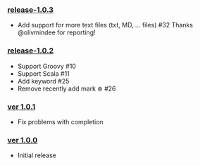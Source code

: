 ### [release-1.0.3](https://github.com/shiraji/yet-another-emoji-support/releases/tag/release-1.0.3)

* Add support for more text files (txt, MD, ... files) #32 Thanks @olivmindee for reporting!

### [release-1.0.2](https://github.com/shiraji/yet-another-emoji-support/releases/tag/release-1.0.2)

* Support Groovy #10
* Support Scala #11
* Add keyword #25
* Remove recently add mark ⊛ #26

### [ver 1.0.1](https://github.com/shiraji/yet-another-emoji-support/releases/tag/v1.0.1)

* Fix problems with completion

### [ver 1.0.0](https://github.com/shiraji/yet-another-emoji-support/releases/tag/v1.0.0)

* Initial release